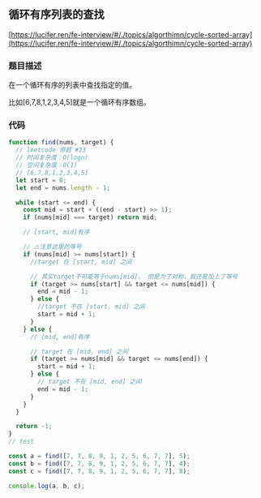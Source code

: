 ## 循环有序列表的查找


[https://lucifer.ren/fe-interview/#/./topics/algorthimn/cycle-sorted-array](https://lucifer.ren/fe-interview/#/./topics/algorthimn/cycle-sorted-array)



### 题目描述
在一个循环有序的列表中查找指定的值。

比如[6,7,8,1,2,3,4,5]就是一个循环有序数组。

### 代码
```javascript
function find(nums, target) {
  // leetcode 原题 #33
  // 时间复杂度：O(logn)
  // 空间复杂度：O(1)
  // [6,7,8,1,2,3,4,5]
  let start = 0;
  let end = nums.length - 1;

  while (start <= end) {
    const mid = start + ((end - start) >> 1);
    if (nums[mid] === target) return mid;

    // [start, mid]有序

    // ️⚠️注意这里的等号
    if (nums[mid] >= nums[start]) {
      //target 在 [start, mid] 之间

      // 其实target不可能等于nums[mid]， 但是为了对称，我还是加上了等号
      if (target >= nums[start] && target <= nums[mid]) {
        end = mid - 1;
      } else {
        //target 不在 [start, mid] 之间
        start = mid + 1;
      }
    } else {
      // [mid, end]有序

      // target 在 [mid, end] 之间
      if (target >= nums[mid] && target <= nums[end]) {
        start = mid + 1;
      } else {
        // target 不在 [mid, end] 之间
        end = mid - 1;
      }
    }
  }

  return -1;
}
// test

const a = find([7, 7, 8, 9, 1, 2, 5, 6, 7, 7], 5);
const b = find([7, 7, 8, 9, 1, 2, 5, 6, 7, 7], 4);
const c = find([7, 7, 8, 9, 1, 2, 5, 6, 7, 7], 8);

console.log(a, b, c);

```
